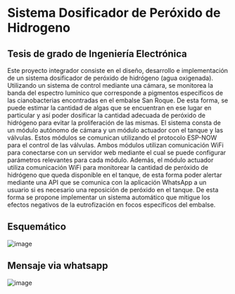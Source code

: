 # Sistema Dosificador de Peróxido de Hidrogeno
## Tesis de grado de Ingeniería Electrónica

Este proyecto integrador consiste en el diseño, desarrollo e implementación de un sistema dosificador de peróxido de hidrógeno (agua oxigenada). Utilizando un sistema de control mediante una cámara, se monitorea
la banda del espectro lumínico que corresponde a pigmentos específicos de las cianobacterias encontradas en el embalse San Roque. De esta forma, se puede estimar la cantidad de algas que se encuentran en ese lugar
en particular y así poder dosificar la cantidad adecuada de peróxido de hidrógeno para evitar la proliferación de las mismas.
El sistema consta de un módulo autónomo de cámara y un módulo actuador con el tanque y las válvulas. Estos módulos se comunican utilizando el protocolo ESP-NOW para el control de las válvulas. Ambos módulos utilizan comunicación WiFi para conectarse con un servidor web mediante el cual se puede configurar parámetros relevantes para cada módulo. Además, el módulo actuador utiliza comunicación WiFi para monitorear la cantidad de peróxido de hidrógeno que queda disponible en el tanque, de esta forma poder alertar mediante una API que se comunica con la aplicación WhatsApp a un usuario si es necesario una reposición de peróxido en el tanque.
De esta forma se propone implementar un sistema automático que mitigue los efectos negativos de la eutrofización en focos específicos del embalse.

## Esquemático
![image](https://github.com/user-attachments/assets/71fbda59-df22-43c7-8046-69d9e906c0cd)

## Mensaje via whatsapp
![image](https://github.com/user-attachments/assets/abdbe317-66ca-4cbb-b17c-9c305babe0a2)

